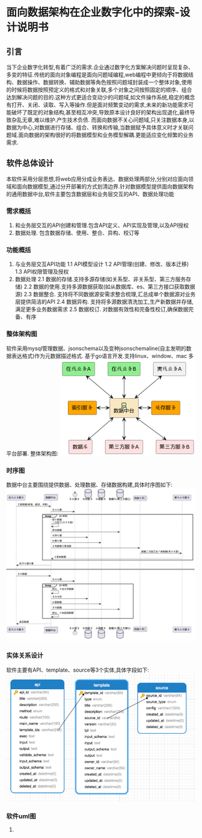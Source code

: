 # 面向数据架构在企业数字化中的探索-设计说明书
## 引言
当下企业数字化转型,有着广泛的需求.企业通过数字化方案解决问题时呈现复杂、多变的特征.传统的面向对象编程是面向问题域编程,web编程中更倾向于将数据结构、数据操作、数据转换、辅助数据等角色按照问题域封装成一个整体对象,使用的时候将数据按照预定义的格式和对象关联,多个对象之间按照固定的顺序、组合达到解决问题的目的.这种方式更适合变动少的问题域,如文件操作系统,稳定的概念有打开、关闭、读取、写入等操作.但是面对频繁变动的需求,未来的新功能需求可能破坏了既定的对象结构,甚至相互冲突,导致原本设计良好的架构出现退化,最终导致杂乱无章,难以维护.产生技术负债. 而面向数据不关心问题域,只关注数据本身,以数据为中心,对数据进行存储、组合、转换和传输,当数据赋予具体意义时才关联问题域.面向数据的架构很好的将数据模型和业务模型解耦.更能适应变化频繁的业务需求.
## 软件总体设计
本软件采用分层思想,将web应用分成业务表达、数据处理两部分,分别对应面向领域和面向数据模型,通过分开部署的方式划清边界.针对数据模型提供面向数据架构的通用数据中台,软件主要包含数据层和业务层交互的API、数据处理功能
### 需求概括
1. 和业务层交互的API创建和管理.包含API定义、API实现及管理,以及API授权
2. 数据处理. 包含数据存储、使用、整合、异构、校订等
### 功能概括
1. 与业务层交互API功能
    1.1 API模型设计
    1.2 API管理(创建、修改、版本迁移)
    1.3 API权限管理及授权
2. 数据处理
    2.1 数据的存储.支持多源存储(如关系型、非关系型、第三方服务存储)
    2.2 数据的使用.支持多源数据获取(如从数据库、es、第三方接口获取数据源)
    2.3 数据整合. 支持将不同数据源安需求整合梳理,汇总成单个数据源对业务层提供简洁的API
    2.4 数据异构. 支持将多源数据清洗加工,生产新数据并存储,满足更多业务数据需求
    2.5 数据校订. 对数据有效性和完备性校订,确保数据完备、有序
### 整体架构图
软件采用mysql管理数据、jsonschema以及变种jsonschemaline(自主发明的数据表达格式)作为元数据描述格式. 基于go语言开发.支持linux、window、mac 多平台部署.
整体架构图:
![架构图](./archimate.png)

### 时序图
数据中台主要围绕提供数据、处理数据、存储数据构建,具体时序图如下:
![时序图](./sequential.png)

### 实体关系设计
软件主要有API、template、source等3个实体,具体字段如下:
![实体关系图](./entity.png)

### 软件uml图
1. 


